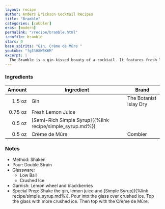 ```yaml
---
layout: recipe
author: Anders Erickson Cocktail Recipes
title: "Bramble"
categories: [cobbler]
eras: [modern]
permalink: "/recipe/bramble.html"
iconfile: bramble
stars: 0
base_spirits: "Gin, Crème de Mûre "
youtube: "fgE5H8W5K6M"
excerpt: |
  The Bramble is a gin-kissed beauty of a cocktail. It features fresh lemon juice and blackberry liqueur.
---
```


### Ingredients

|  Amount | Ingredient                                                | Brand                  |
| ------: | --------------------------------------------------------- | ---------------------- |
|  1.5 oz | Gin                                                       | The Botanist Islay Dry |
| 0.75 oz | Fresh Lemon Juice                                         |
|  0.5 oz | [Semi-Rich Simple Syrup]({%link recipe/simple_syrup.md%}) |
|  0.5 oz | Crème de Mûre                                             | Combier                |

### Notes

- Method: Shaken
- Pour: Double Strain
- Glassware:
  - Low Ball
  - Crushed Ice
- Garnish: Lemon wheel and blackberries
- Special Prep: Shake the gin, lemon juice and [Simple Syrup]({%link recipe/simple_syrup.md%}). Pour into the glass over crushed ice. Top the glass with more crushed ice. Then top with the Crème de Mûre.
